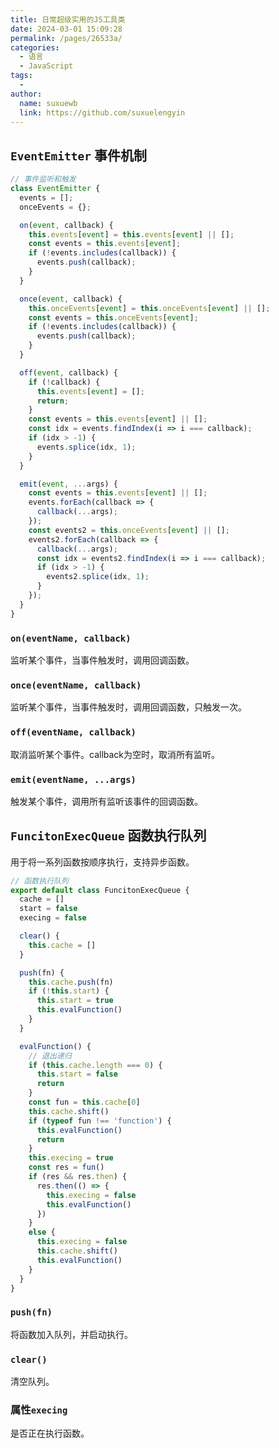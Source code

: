 ```yaml
---
title: 日常超级实用的JS工具类
date: 2024-03-01 15:09:28
permalink: /pages/26533a/
categories:
  - 语言
  - JavaScript
tags:
  - 
author: 
  name: suxuewb
  link: https://github.com/suxuelengyin
---
```

## `EventEmitter` 事件机制

```javascript
// 事件监听和触发
class EventEmitter {
  events = [];
  onceEvents = {};

  on(event, callback) {
    this.events[event] = this.events[event] || [];
    const events = this.events[event];
    if (!events.includes(callback)) {
      events.push(callback);
    }
  }

  once(event, callback) {
    this.onceEvents[event] = this.onceEvents[event] || [];
    const events = this.onceEvents[event];
    if (!events.includes(callback)) {
      events.push(callback);
    }
  }

  off(event, callback) {
    if (!callback) {
      this.events[event] = [];
      return;
    }
    const events = this.events[event] || [];
    const idx = events.findIndex(i => i === callback);
    if (idx > -1) {
      events.splice(idx, 1);
    }
  }

  emit(event, ...args) {
    const events = this.events[event] || [];
    events.forEach(callback => {
      callback(...args);
    });
    const events2 = this.onceEvents[event] || [];
    events2.forEach(callback => {
      callback(...args);
      const idx = events2.findIndex(i => i === callback);
      if (idx > -1) {
        events2.splice(idx, 1);
      }
    });
  }
}
```
### `on(eventName, callback)`

监听某个事件，当事件触发时，调用回调函数。

### `once(eventName, callback)`

监听某个事件，当事件触发时，调用回调函数，只触发一次。

### `off(eventName, callback)`

取消监听某个事件。callback为空时，取消所有监听。

### `emit(eventName, ...args)`

触发某个事件，调用所有监听该事件的回调函数。


## `FuncitonExecQueue` 函数执行队列

用于将一系列函数按顺序执行，支持异步函数。

```javascript
// 函数执行队列
export default class FuncitonExecQueue {
  cache = []
  start = false
  execing = false

  clear() {
    this.cache = []
  }

  push(fn) {
    this.cache.push(fn)
    if (!this.start) {
      this.start = true
      this.evalFunction()
    }
  }

  evalFunction() {
    // 退出递归
    if (this.cache.length === 0) {
      this.start = false
      return
    }
    const fun = this.cache[0]
    this.cache.shift()
    if (typeof fun !== 'function') {
      this.evalFunction()
      return
    }
    this.execing = true
    const res = fun()
    if (res && res.then) {
      res.then(() => {
        this.execing = false
        this.evalFunction()
      })
    }
    else {
      this.execing = false
      this.cache.shift()
      this.evalFunction()
    }
  }
}

```

### `push(fn)`

将函数加入队列，并启动执行。

### `clear()`

清空队列。

### 属性`execing`

是否正在执行函数。
